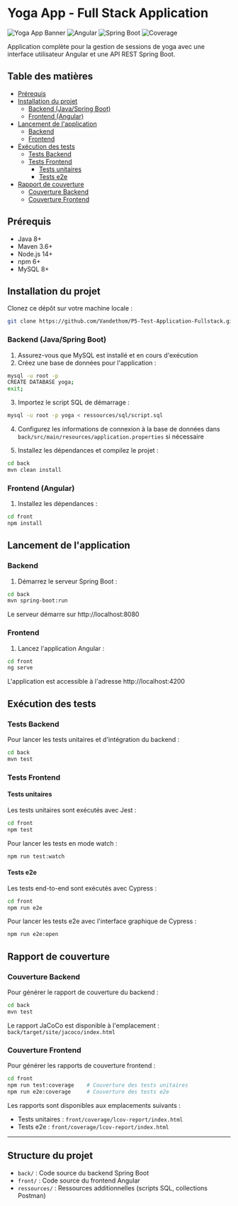 # Yoga App - Full Stack Application

![Yoga App Banner](https://img.shields.io/badge/Yoga%20App-Full%20Stack-green)
![Angular](https://img.shields.io/badge/Frontend-Angular-red)
![Spring Boot](https://img.shields.io/badge/Backend-Spring%20Boot-blue)
![Coverage](https://img.shields.io/badge/Coverage-90%25-success)

Application complète pour la gestion de sessions de yoga avec une interface utilisateur Angular et une API REST Spring Boot.

## Table des matières

- [Prérequis](#prérequis)
- [Installation du projet](#installation-du-projet)
  - [Backend (Java/Spring Boot)](#backend-javaspring-boot)
  - [Frontend (Angular)](#frontend-angular)
- [Lancement de l'application](#lancement-de-lapplication)
  - [Backend](#backend)
  - [Frontend](#frontend)
- [Exécution des tests](#exécution-des-tests)
  - [Tests Backend](#tests-backend)
  - [Tests Frontend](#tests-frontend)
    - [Tests unitaires](#tests-unitaires)
    - [Tests e2e](#tests-e2e)
- [Rapport de couverture](#rapport-de-couverture)
  - [Couverture Backend](#couverture-backend)
  - [Couverture Frontend](#couverture-frontend)

## Prérequis

- Java 8+
- Maven 3.6+
- Node.js 14+
- npm 6+
- MySQL 8+

## Installation du projet

Clonez ce dépôt sur votre machine locale :

```bash
git clone https://github.com/Vandethom/P5-Test-Application-Fullstack.git
```

### Backend (Java/Spring Boot)

1. Assurez-vous que MySQL est installé et en cours d'exécution
2. Créez une base de données pour l'application :

```bash
mysql -u root -p
CREATE DATABASE yoga;
exit;
```

3. Importez le script SQL de démarrage :

```bash
mysql -u root -p yoga < ressources/sql/script.sql
```

4. Configurez les informations de connexion à la base de données dans `back/src/main/resources/application.properties` si nécessaire

5. Installez les dépendances et compilez le projet :

```bash
cd back
mvn clean install
```

### Frontend (Angular)

1. Installez les dépendances :

```bash
cd front
npm install
```

## Lancement de l'application

### Backend

1. Démarrez le serveur Spring Boot :

```bash
cd back
mvn spring-boot:run
```

Le serveur démarre sur http://localhost:8080

### Frontend

1. Lancez l'application Angular :

```bash
cd front
ng serve
```

L'application est accessible à l'adresse http://localhost:4200

## Exécution des tests

### Tests Backend

Pour lancer les tests unitaires et d'intégration du backend :

```bash
cd back
mvn test
```

### Tests Frontend

#### Tests unitaires

Les tests unitaires sont exécutés avec Jest :

```bash
cd front
npm test
```

Pour lancer les tests en mode watch :

```bash
npm run test:watch
```

#### Tests e2e

Les tests end-to-end sont exécutés avec Cypress :

```bash
cd front
npm run e2e
```

Pour lancer les tests e2e avec l'interface graphique de Cypress :

```bash
npm run e2e:open
```

## Rapport de couverture

### Couverture Backend

Pour générer le rapport de couverture du backend :

```bash
cd back
mvn test
```

Le rapport JaCoCo est disponible à l'emplacement : `back/target/site/jacoco/index.html`

### Couverture Frontend

Pour générer les rapports de couverture frontend :

```bash
cd front
npm run test:coverage    # Couverture des tests unitaires
npm run e2e:coverage     # Couverture des tests e2e
```

Les rapports sont disponibles aux emplacements suivants :
- Tests unitaires : `front/coverage/lcov-report/index.html`
- Tests e2e : `front/coverage/lcov-report/index.html`

---

## Structure du projet

- `back/` : Code source du backend Spring Boot
- `front/` : Code source du frontend Angular
- `ressources/` : Ressources additionnelles (scripts SQL, collections Postman)
